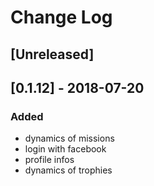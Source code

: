 # Change Log

## [Unreleased]

## [0.1.12] - 2018-07-20
### Added
- dynamics of missions
- login with facebook
- profile infos
- dynamics of trophies
